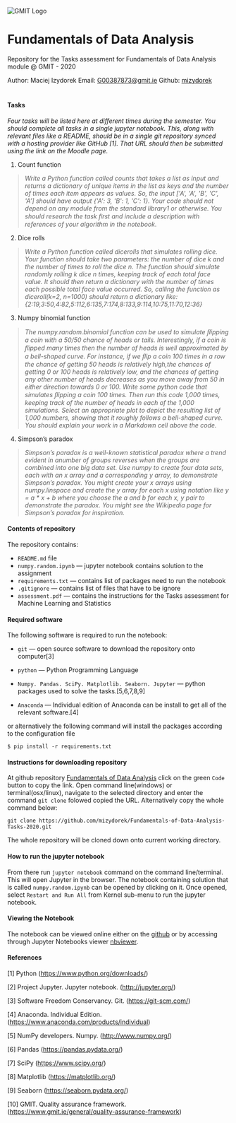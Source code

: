 ![GMIT Logo](http://password.gmit.ie/images/logo.png "GMIT Logos")
# Fundamentals of Data Analysis

Repository for the Tasks assessment for Fundamentals of Data Analysis module @ GMIT - 2020

Author: Maciej Izydorek Email: G00387873@gmit.ie Github: [mizydorek](https://github.com/mizydorek)

#

#### Tasks

*Four tasks will be listed here at different times during the semester. You should complete all tasks in a single jupyter notebook. This, along with relevant files like a README, should be in a single git repository synced with a hosting provider like GitHub [1]. That URL should then be submitted using the link on the Moodle page.*

1. Count function

>*Write a Python function called counts that takes a list as input and returns a dictionary of unique items in the list as keys and the number of times each item appears as values. So, the input ['A', 'A', 'B', 'C', 'A'] should have output {'A': 3, 'B': 1, 'C': 1}. Your code should not depend on any module from the standard library1 or otherwise. You should research the task ﬁrst and include a description with references of your algorithm in the notebook.*

2. Dice rolls

>*Write a Python function called dicerolls that simulates rolling dice. Your function should take two parameters: the number of dice k and the number of times to roll the dice n. The function should simulate randomly rolling k dice n times, keeping track of each total face value. It should then return a dictionary with the number of times each possible total face value occurred. So, calling the function as diceroll(k=2, n=1000) should return a dictionary like: {2:19,3:50,4:82,5:112,6:135,7:174,8:133,9:114,10:75,11:70,12:36}*

3. Numpy binomial function

>*The numpy.random.binomial function can be used to simulate ﬂipping a coin with a 50/50 chance of heads or tails. Interestingly, if a coin is ﬂipped many times then the number of heads is well approximated by a bell-shaped curve. For instance, if we ﬂip a coin 100 times in a row the chance of getting 50 heads is relatively high,the chances of getting 0 or 100 heads is relatively low, and the chances of getting any other number of heads decreases as you move away from 50 in either direction towards 0 or 100. Write some python code that simulates ﬂipping a coin 100 times. Then run this code 1,000 times, keeping track of the number of heads in each of the 1,000 simulations. Select an appropriate plot to depict the resulting list of 1,000 numbers, showing that it roughly follows a bell-shaped curve. You should explain your work in a Markdown cell above the code.*

4. Simpson’s paradox

>*Simpson’s paradox is a well-known statistical paradox where a trend evident in anumber of groups reverses when the groups are combined into one big data set. Use numpy to create four data sets, each with an x array and a corresponding y array, to demonstrate Simpson’s paradox. You might create your x arrays using numpy.linspace and create the y array for each x using notation like y = a * x + b where you choose the a and b for each x, y pair to demonstrate the paradox. You might see the Wikipedia page for Simpson’s paradox for inspiration.*

#### Contents of repository

The repository contains:

* `README.md` file
* `numpy.random.ipynb` — jupyter notebook contains solution to the assignment
* `requirements.txt` — contains list of packages need to run the notebook
* `.gitignore` — contains list of files that have to be ignore
* `assessment.pdf` — contains the instructions for the Tasks assessment for Machine Learning and Statistics 

#### Required software

The following software is required to run the notebook:

* `git` — open source software to download the repository onto computer[3]
* `python` — Python Programming Language
* `Numpy. Pandas. SciPy. Matplotlib. Seaborn. Jupyter` — python packages used to solve the tasks.[5,6,7,8,9] 

* `Anaconda` — Individual edition of Anaconda can be install to get all of the relevant software.[4]

or alternatively the following command will install the packages according to the configuration file

```
$ pip install -r requirements.txt
```

#### Instructions for downloading repository

At github repository [Fundamentals of Data Analysis](https://github.com/mizydorek/Fundamentals-of-Data-Analysis-Tasks-2020) click on the green `Code` button to copy the link. Open command line(windows) or terminal(osx/linux), navigate to the selected directory and enter the command `git clone` folowed copied the URL. Alternatively copy the whole command below:

```
git clone https://github.com/mizydorek/Fundamentals-of-Data-Analysis-Tasks-2020.git
```

The whole repository will be cloned down onto current working directory.

#### How to run the jupyter notebook

From there run `jupyter notebook` command on the command line/terminal. This will open Jupyter in the browser. The notebook containing solution that is called `numpy.random.ipynb` can be opened by clicking on it.
Once opened, select `Restart and Run All` from Kernel sub-menu to run the jupyter notebook.

#### Viewing the Notebook 

The notebook can be viewed online either on the [github](https://github.com/mizydorek/Fundamentals-of-Data-Analysis-Tasks-2020/blob/main/tasks.ipynb) or by accessing through Jupyter Notebooks viewer  [nbviewer](https://nbviewer.jupyter.org/github.com/mizydorek/Fundamentals-of-Data-Analysis-Tasks-2020/blob/main/tasks.ipynb).

#### References 

[1] Python (https://www.python.org/downloads/) 

[2] Project Jupyter. Jupyter notebook. (http://jupyter.org/)

[3] Software Freedom Conservancy. Git. (https://git-scm.com/)

[4] Anaconda. Individual Edition. (https://www.anaconda.com/products/individual)

[5] NumPy developers. Numpy. (http://www.numpy.org/)

[6] Pandas (https://pandas.pydata.org/)

[7] SciPy (https://www.scipy.org/)

[8] Matplotlib (https://matplotlib.org/)

[9] Seaborn (https://seaborn.pydata.org/)

[10] GMIT. Quality assurance framework. (https://www.gmit.ie/general/quality-assurance-framework)